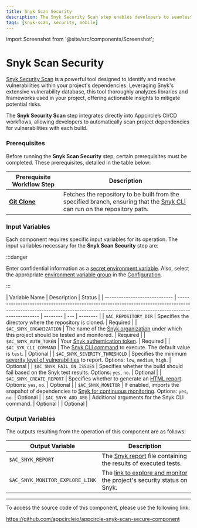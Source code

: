 ```yaml
---
title: Snyk Scan Security
description: The Snyk Security Scan step enables developers to seamlessly incorporate vulnerability scanning into their CI/CD workflows.
tags: [snyk-scan, security, mobile]
---
```


import Screenshot from '@site/src/components/Screenshot';

# Snyk Scan Security

[Snyk Security Scan](https://snyk.io/learn/vulnerability-scanner/) is a powerful tool designed to identify and resolve vulnerabilities within your project's dependencies. Leveraging Snyk's extensive vulnerability database, this tool thoroughly analyzes libraries and frameworks used in your project, offering actionable insights to mitigate potential risks.

The **Snyk Security Scan** step integrates directly into Appcircle’s CI/CD workflows, allowing developers to automatically scan project dependencies for vulnerabilities with each build.

### Prerequisites

Before running the **Snyk Scan Security** step, certain prerequisites must be completed. These prerequisites, detailed in the table below:

| Prerequisite Workflow Step                                   | Description                                                                                                                                               |
| ------------------------------------------------------------ | --------------------------------------------------------------------------------------------------------------------------------------------------------- |
| [**Git Clone**](/workflows/common-workflow-steps/#git-clone) | Fetches the repository to be built from the specified branch, ensuring that the [Snyk CLI](https://docs.snyk.io/snyk-cli) can run on the repository path. |

<Screenshot url='https://cdn.appcircle.io/docs/assets/common-workflow-components-snyk-scan-cloud-upload_1.png'/>

### Input Variables

Each component requires specific input variables for its operation. The input variables necessary for the **Snyk Scan Security** step are:

<Screenshot url='https://cdn.appcircle.io/docs/assets/common-workflow-components-snyk-scan-cloud-upload_2.png'/>

:::danger

Enter confidential information as a [secret environment variable](/environment-variables/managing-variables#adding-key-and-text-based-value-pairs). Also, select the appropriate [environment variable group](/environment-variables/managing-variables#using-environment-variable-groups-in-builds) in the [Configuration](/build/build-process-management/build-profile-configuration/).

:::

| Variable Name                 | Description                                                                                                                                                                     | Status   |
| ----------------------------- | ------------------------------------------------------------------------------------------------------------------------------------------------------------------------------- | -------- | --- | -------- |
| `$AC_REPOSITORY_DIR`          | Specifies the directory where the repository is cloned.                                                                                                                         | Required |
| `$AC_SNYK_ORGANIZATION`       | The name of the [Snyk organization](https://docs.snyk.io/snyk-admin/groups-and-organizations/organizations) under which this project should be tested and monitored.            | Required |
| `$AC_SNYK_AUTH_TOKEN`         | Your [Snyk authentication token](https://docs.snyk.io/snyk-api/authentication-for-api).                                                                                         | Required |
| `$AC_SYK_CLI_COMMAND`         | The [Snyk CLI command](https://docs.snyk.io/snyk-cli/cli-commands-and-options-summary) to execute. The default value is `test`.                                                 | Optional |
| `$AC_SNYK_SEVERITY_THRESHOLD` | Specifies the minimum [severity level of vulnerabilities](https://docs.snyk.io/manage-risk/prioritize-your-issues/severity-levels) to report. Options: `low`, `medium`, `high`. | Optional |
| `$AC_SNYK_FAIL_ON_ISSUES`     | Specifies whether the build should fail based on the Snyk test results. Options: `yes`, `no`.                                                                                   | Optional |
| `$AC_SNYK_CREATE_REPORT`      | Specifies whether to generate an [HTML report](https://docs.snyk.io/manage-risk/reporting/getting-started-with-snyk-reports). Options: `yes`, `no`.                             | Optional |
| `$AC_SNYK_MONITOR`            | If enabled, imports the snapshot of dependencies to [Snyk for continuous monitoring](https://docs.snyk.io/snyk-cli/commands/monitor). Options: `yes`, `no`.                     | Optional |
| `$AC_SNYK_ADD_ARG`            | Additional arguments for the Snyk CLI command.                                                                                                                                  | Optional |     | Optional |

### Output Variables

The outputs resulting from the operation of this component are as follows:

| Output Variable                 | Description                                                                                                              |
| ------------------------------- | ------------------------------------------------------------------------------------------------------------------------ |
| `$AC_SNYK_REPORT`               | The [Snyk report](https://docs.snyk.io/manage-risk/reporting/) file containing the results of executed tests.            |
| `$AC_SNYK_MONITOR_EXPLORE_LINK` | The [link to explore and monitor](https://docs.snyk.io/snyk-cli/commands/monitor) the project's security status on Snyk. |

---

To access the source code of this component, please use the following link:

https://github.com/appcircleio/appcircle-snyk-scan-secure-component
